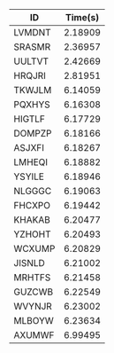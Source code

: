 |ID|Time(s)|
|-|-|
|LVMDNT|2.18909|
|SRASMR|2.36957|
|UULTVT|2.42669|
|HRQJRI|2.81951|
|TKWJLM|6.14059|
|PQXHYS|6.16308|
|HIGTLF|6.17729|
|DOMPZP|6.18166|
|ASJXFI|6.18267|
|LMHEQI|6.18882|
|YSYILE|6.18946|
|NLGGGC|6.19063|
|FHCXPO|6.19442|
|KHAKAB|6.20477|
|YZHOHT|6.20493|
|WCXUMP|6.20829|
|JISNLD|6.21002|
|MRHTFS|6.21458|
|GUZCWB|6.22549|
|WVYNJR|6.23002|
|MLBOYW|6.23634|
|AXUMWF|6.99495|
